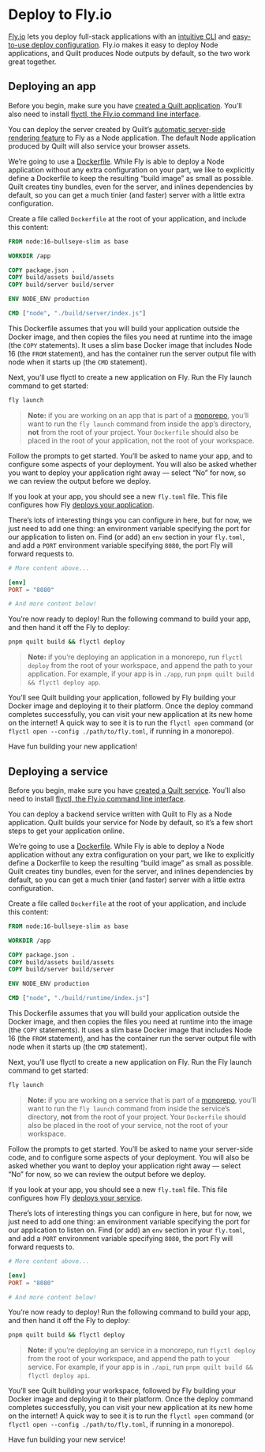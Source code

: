# Deploy to Fly.io

[Fly.io](https://fly.io) lets you deploy full-stack applications with an [intuitive CLI](https://fly.io/docs/flyctl/) and [easy-to-use deploy configuration](https://fly.io/docs/reference/configuration/). Fly.io makes it easy to deploy Node applications, and Quilt produces Node outputs by default, so the two work great together.

## Deploying an app

Before you begin, make sure you have [created a Quilt application](../getting-started.md). You’ll also need to install [flyctl, the Fly.io command line interface](https://fly.io/docs/flyctl/).

You can deploy the server created by Quilt’s [automatic server-side rendering feature](./TODO) to Fly as a Node application. The default Node application produced by Quilt will also service your browser assets.

We’re going to use a [Dockerfile](https://fly.io/docs/getting-started/dockerfile/). While Fly is able to deploy a Node application without any extra configuration on your part, we like to explicitly define a Dockerfile to keep the resulting “build image” as small as possible. Quilt creates tiny bundles, even for the server, and inlines dependencies by default, so you can get a much tinier (and faster) server with a little extra configuration.

Create a file called `Dockerfile` at the root of your application, and include this content:

```dockerfile
FROM node:16-bullseye-slim as base

WORKDIR /app

COPY package.json .
COPY build/assets build/assets
COPY build/server build/server

ENV NODE_ENV production

CMD ["node", "./build/server/index.js"]
```

This Dockerfile assumes that you will build your application outside the Docker image, and then copies the files you need at runtime into the image (the `COPY` statements). It uses a slim base Docker image that includes Node 16 (the `FROM` statement), and has the container run the server output file with node when it starts up (the `CMD` statement).

Next, you’ll use flyctl to create a new application on Fly. Run the Fly launch command to get started:

```bash
fly launch
```

> **Note:** if you are working on an app that is part of a [monorepo](./TODO), you’ll want to run the `fly launch` command from inside the app’s directory, **not** from the root of your project. Your `Dockerfile` should also be placed in the root of your application, not the root of your workspace.

Follow the prompts to get started. You’ll be asked to name your app, and to configure some aspects of your deployment. You will also be asked whether you want to deploy your application right away — select “No” for now, so we can review the output before we deploy.

If you look at your app, you should see a new `fly.toml` file. This file configures how Fly [deploys your application](https://fly.io/docs/reference/configuration/).

There’s lots of interesting things you can configure in here, but for now, we just need to add one thing: an environment variable specifying the port for our application to listen on. Find (or add) an `env` section in your `fly.toml`, and add a `PORT` environment variable specifying `8080`, the port Fly will forward requests to.

```toml
# More content above...

[env]
PORT = "8080"

# And more content below!
```

You’re now ready to deploy! Run the following command to build your app, and then hand it off the Fly to deploy:

```bash
pnpm quilt build && flyctl deploy
```

> **Note:** if you’re deploying an application in a monorepo, run `flyctl deploy` from the root of your workspace, and append the path to your application. For example, if your app is in `./app`, run `pnpm quilt build && flyctl deploy app`.

You’ll see Quilt building your application, followed by Fly building your Docker image and deploying it to their platform. Once the deploy command completes successfully, you can visit your new application at its new home on the internet! A quick way to see it is to run the `flyctl open` command (or `flyctl open --config ./path/to/fly.toml`, if running in a monorepo).

Have fun building your new application!

## Deploying a service

Before you begin, make sure you have [created a Quilt service](../getting-started.md). You’ll also need to install [flyctl, the Fly.io command line interface](https://fly.io/docs/flyctl/).

You can deploy a backend service written with Quilt to Fly as a Node application. Quilt builds your service for Node by default, so it’s a few short steps to get your application online.

We’re going to use a [Dockerfile](https://fly.io/docs/getting-started/dockerfile/). While Fly is able to deploy a Node application without any extra configuration on your part, we like to explicitly define a Dockerfile to keep the resulting “build image” as small as possible. Quilt creates tiny bundles, even for the server, and inlines dependencies by default, so you can get a much tinier (and faster) server with a little extra configuration.

Create a file called `Dockerfile` at the root of your application, and include this content:

```dockerfile
FROM node:16-bullseye-slim as base

WORKDIR /app

COPY package.json .
COPY build/assets build/assets
COPY build/server build/server

ENV NODE_ENV production

CMD ["node", "./build/runtime/index.js"]
```

This Dockerfile assumes that you will build your application outside the Docker image, and then copies the files you need at runtime into the image (the `COPY` statements). It uses a slim base Docker image that includes Node 16 (the `FROM` statement), and has the container run the server output file with node when it starts up (the `CMD` statement).

Next, you’ll use flyctl to create a new application on Fly. Run the Fly launch command to get started:

```bash
fly launch
```

> **Note:** if you are working on a service that is part of a [monorepo](./TODO), you’ll want to run the `fly launch` command from inside the service’s directory, **not** from the root of your project. Your `Dockerfile` should also be placed in the root of your service, not the root of your workspace.

Follow the prompts to get started. You’ll be asked to name your server-side code, and to configure some aspects of your deployment. You will also be asked whether you want to deploy your application right away — select “No” for now, so we can review the output before we deploy.

If you look at your app, you should see a new `fly.toml` file. This file configures how Fly [deploys your service](https://fly.io/docs/reference/configuration/).

There’s lots of interesting things you can configure in here, but for now, we just need to add one thing: an environment variable specifying the port for our application to listen on. Find (or add) an `env` section in your `fly.toml`, and add a `PORT` environment variable specifying `8080`, the port Fly will forward requests to.

```toml
# More content above...

[env]
PORT = "8080"

# And more content below!
```

You’re now ready to deploy! Run the following command to build your app, and then hand it off the Fly to deploy:

```bash
pnpm quilt build && flyctl deploy
```

> **Note:** if you’re deploying an service in a monorepo, run `flyctl deploy` from the root of your workspace, and append the path to your service. For example, if your app is in `./api`, run `pnpm quilt build && flyctl deploy api`.

You’ll see Quilt building your workspace, followed by Fly building your Docker image and deploying it to their platform. Once the deploy command completes successfully, you can visit your new application at its new home on the internet! A quick way to see it is to run the `flyctl open` command (or `flyctl open --config ./path/to/fly.toml`, if running in a monorepo).

Have fun building your new service!
